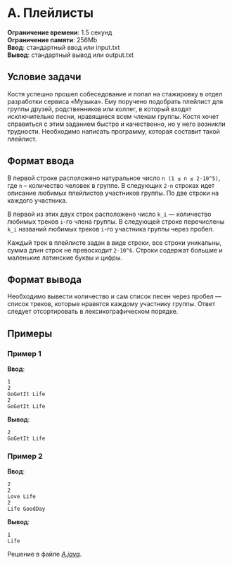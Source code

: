 # A. Плейлисты

**Ограничение времени**: 1.5 секунд  
**Ограничение памяти**: 256Mb  
**Ввод**: стандартный ввод или input.txt  
**Вывод**: стандартный вывод или output.txt  

## Условие задачи

Костя успешно прошел собеседование и попал на стажировку в отдел разработки сервиса «Музыка». Ему поручено подобрать плейлист для группы друзей, родственников или коллег, в который входят исключительно песни, нравящиеся всем членам группы. Костя хочет справиться с этим заданием быстро и качественно, но у него возникли трудности. Необходимо написать программу, которая составит такой плейлист.

## Формат ввода

В первой строке расположено натуральное число `n (1 ≤ n ≤ 2⋅10^5)`, где `n` – количество человек в группе. В следующих `2⋅n` строках идет описание любимых плейлистов участников группы. По две строки на каждого участника.

В первой из этих двух строк расположено число `k_i` — количество любимых треков `i`-го члена группы. В следующей строке перечислены `k_i` названий любимых треков `i`-го участника группы через пробел.

Каждый трек в плейлисте задан в виде строки, все строки уникальны, сумма длин строк не превосходит `2⋅10^6`. Строки содержат большие и маленькие латинские буквы и цифры.

## Формат вывода

Необходимо вывести количество и сам список песен через пробел — список треков, которые нравятся каждому участнику группы. Ответ следует отсортировать в лексикографическом порядке.

## Примеры

### Пример 1

**Ввод**:

```
1
2
GoGetIt Life
2
GoGetIt Life
```

**Вывод**:

```
2
GoGetIt Life
```

### Пример 2

**Ввод**:

```
2
2
Love Life
2
Life GoodDay
```

**Вывод**:

```
1
Life
```

Решение в файле [*A.java*](A.java).